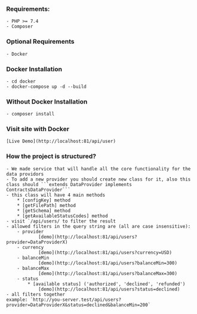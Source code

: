 ### Requirements:

    - PHP >= 7.4
    - Composer

### Optional Requirements

    - Docker

### Docker Installation

    - cd docker
    - docker-compose up -d --build

### Without Docker Installation

    - composer install

### Visit site with Docker

    [Live Demo](http://localhost:81/api/user)

### How the project is structured?

    - We made service that will handle all the core functionality for the data providors
    - To add a new provider you should create new class for it, also this class should ```extends DataProvider implements ContractsDataProvider```
    - this class will have 4 main methods
        * [configKey] method
        * [getFilePath] method
        * [getSchema] method
        * [getAvailableStatusCodes] method
    - visit `/api/users/ to filter the result
    - allowed filters in the query string are (all are case insensitive):
        - provider
                [demo](http://localhost:81/api/users?provider=DataProviderX)
        - currency
                [demo](http://localhost:81/api/users?currency=USD)
        - balanceMin
                [demo](http://localhost:81/api/users?balanceMin=300)
        - balanceMax
                [demo](http://localhost:81/api/users?balanceMax=300)
        - status
            * [available status] ('authorized', 'declined', 'refunded')
                [demo](http://localhost:81/api/users?status=declined)
    - all filters together
    example: `http://you-server.test/api/users?provider=DataProviderX&status=declined&balanceMin=200`
